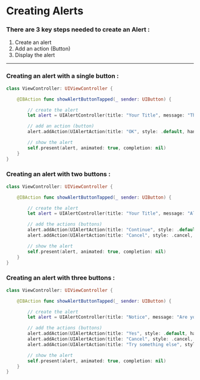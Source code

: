 # Creating Alerts 

### There are 3 key steps needed to create an Alert :

1. Create an alert
1. Add an action (Button)
1. Display the alert

---

### Creating an alert with a single button :

```swift
class ViewController: UIViewController {

    @IBAction func showAlertButtonTapped(_ sender: UIButton) {

        // create the alert
        let alert = UIAlertController(title: "Your Title", message: "This is your message.", preferredStyle: .alert)

        // add an action (button)
        alert.addAction(UIAlertAction(title: "OK", style: .default, handler: nil))

        // show the alert
        self.present(alert, animated: true, completion: nil)
    }
}
```

### Creating an alert with two buttons :

```swift
class ViewController: UIViewController {

    @IBAction func showAlertButtonTapped(_ sender: UIButton) {

        // create the alert
        let alert = UIAlertController(title: "Your Title", message: "Alerts with two buttons", preferredStyle: .alert)

        // add the actions (buttons)
        alert.addAction(UIAlertAction(title: "Continue", style: .default, handler: nil))
        alert.addAction(UIAlertAction(title: "Cancel", style: .cancel, handler: nil))

        // show the alert
        self.present(alert, animated: true, completion: nil)
    }
}
```

### Creating an alert with three buttons :

```swift
class ViewController: UIViewController {

    @IBAction func showAlertButtonTapped(_ sender: UIButton) {

        // create the alert
        let alert = UIAlertController(title: "Notice", message: "Are you sure you need three buttons in an alert?", preferredStyle: UIAlertController.Style.alert)

        // add the actions (buttons)
        alert.addAction(UIAlertAction(title: "Yes", style: .default, handler: nil))
        alert.addAction(UIAlertAction(title: "Cancel", style: .cancel, handler: nil))
        alert.addAction(UIAlertAction(title: "Try something else", style: .destructive, handler: nil))

        // show the alert
        self.present(alert, animated: true, completion: nil)
    }
}
```
